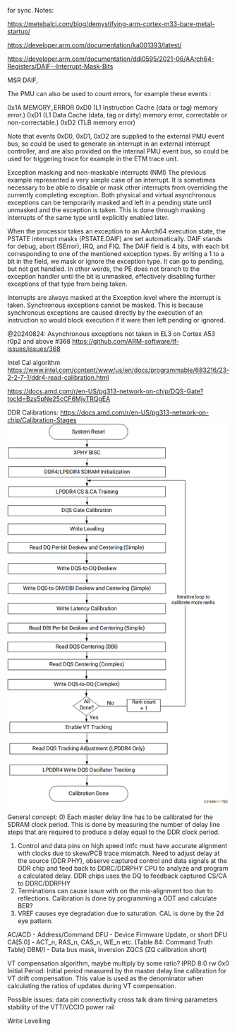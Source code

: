 for sync. 
Notes:

https://metebalci.com/blog/demystifying-arm-cortex-m33-bare-metal-startup/


https://developer.arm.com/documentation/ka001393/latest/

https://developer.arm.com/documentation/ddi0595/2021-06/AArch64-Registers/DAIF--Interrupt-Mask-Bits

MSR DAIF, <Xt>

The PMU can also be used to count errors, for example these events :

0x1A MEMORY_ERROR
0xD0 (L1 Instruction Cache (data or tag) memory error.)
0xD1 (L1 Data Cache (data, tag or dirty) memory error, correctable or non-correctable.)
0xD2 (TLB memory error)

Note that events 0xD0, 0xD1, 0xD2 are supplied to the external PMU event bus, so could be used to generate an interrupt in an external interrupt controller, and are also provided on the internal PMU event bus, so could be used for triggering trace for example in the ETM trace unit.

Exception masking and non-maskable interrupts (NMI)
The previous example represented a very simple case of an interrupt. It is sometimes necessary to be able to disable or mask other interrupts from overriding the currently completing exception. Both physical and virtual asynchronous exceptions can be temporarily masked and left in a pending state until unmasked and the exception is taken. This is done through masking interrupts of the same type until explicitly enabled later.

When the processor takes an exception to an AArch64 execution state, the PSTATE interrupt masks (PSTATE.DAIF) are set automatically. DAIF stands for debug, abort (SError), IRQ, and FIQ. The DAIF field is 4 bits, with each bit corresponding to one of the mentioned exception types. By writing a 1 to a bit in the field, we mask or ignore the exception type. It can go to pending, but not get handled. In other words, the PE does not branch to the exception handler until the bit is unmasked, effectively disabling further exceptions of that type from being taken.

Interrupts are always masked at the Exception level where the interrupt is taken. Synchronous exceptions cannot be masked. This is because synchronous exceptions are caused directly by the execution of an instruction so would block execution if it were then left pending or ignored.


@20240824:
Asynchronous exceptions not taken in EL3 on Cortex A53 r0p2 and above #368
https://github.com/ARM-software/tf-issues/issues/368

Intel Cal algorithm
https://www.intel.com/content/www/us/en/docs/programmable/683216/23-2-2-7-1/ddr4-read-calibration.html

https://docs.amd.com/r/en-US/pg313-network-on-chip/DQS-Gate?tocId=Bzs5pNe25cCF6MjyTRQgEA

DDR Calibrations: 
https://docs.amd.com/r/en-US/pg313-network-on-chip/Calibration-Stages
<picture>
 <source media="(prefers-color-scheme: dark)" srcset="YOUR-DARKMODE-IMAGE">
 <source media="(prefers-color-scheme: light)" srcset="YOUR-LIGHTMODE-IMAGE">
 <img alt="YOUR-ALT-TEXT" src="ddr_test/doc/ddr4_cal_flowchart.png">
</picture>

General concept: 
0) Each master delay line has to be calibrated for the SDRAM clock period. This is done by measuring the number of delay line steps that are required to produce a delay equal to the DDR clock period.
1) Control and data pins on high speed intfc must have accurate alignment with clocks due to skew/PCB trace mismatch. Need to adjust delay at the source (DDR PHY), observe captured control and data signals at the DDR chip and feed back to DDRC/DDRPHY CPU to analyze and program a calculated delay. DDR chips uses the DQ to feedback captured CS/CA to DDRC/DDRPHY
2) Terminations can cause issue with on the mis-alignment too due to reflections. Calibration is done by programming a ODT and calculate BER?
3) VREF causes eye degradation due to saturation. CAL is done by the 2d eye pattern.


AC/ACD - Address/Command
DFU - Device Firmware Update, or short DFU
CA[5:0] - ACT_n, RAS_n, CAS_n, WE_n etc. (Table 84: Command Truth Table)
DBM/I - Data bus mask, inversion
ZQCS (ZQ calibration short)


VT compensation algorithm, maybe multiply by some ratio? 
IPRD	8:0	rw	0x0	Initial Period: Initial period measured by the master delay line calibration
for VT drift compensation. This value is used as the denominator when
calculating the ratios of updates during VT compensation.

Possible issues:
data pin connectivity 
cross talk
dram timing parameters
stability of the VTT/VCCIO power rail


Write Levelling
